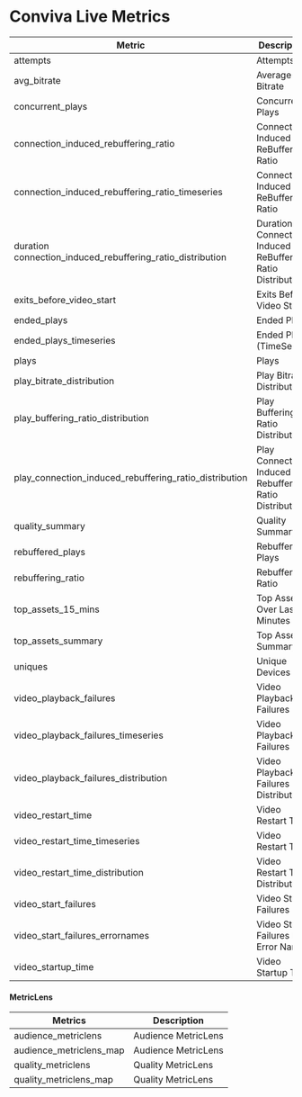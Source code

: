 # Conviva Live Metrics
|Metric|Description|
|------|-----------|
|attempts|Attempts|
|avg_bitrate|Average Bitrate|
|concurrent_plays|Concurrent Plays|
|connection_induced_rebuffering_ratio|Connection Induced ReBuffering Ratio|
|connection_induced_rebuffering_ratio_timeseries|Connection Induced ReBuffering Ratio|
|duration connection_induced_rebuffering_ratio_distribution|Duration vs. Connection Induced ReBuffering Ratio Distribution|
|exits_before_video_start|Exits Before Video Start|
|ended_plays|Ended Plays|
|ended_plays_timeseries|Ended Plays (TimeSeries)|
|plays|Plays|
|play_bitrate_distribution|Play Bitrate Distribution|
|play_buffering_ratio_distribution|Play Buffering Ratio Distribution|
|play_connection_induced_rebuffering_ratio_distribution|Play Connection Induced Rebuffering Ratio Distribution|
|quality_summary|Quality Summary|
|rebuffered_plays|Rebuffered Plays|
|rebuffering_ratio|Rebuffering Ratio|
|top_assets_15_mins|Top Assets Over Last 15 Minutes|
|top_assets_summary|Top Assets Summary|
|uniques|Unique Devices|
|video_playback_failures|Video Playback Failures|
|video_playback_failures_timeseries|Video Playback Failures|
|video_playback_failures_distribution|Video Playback Failures Distribution|
|video_restart_time|Video Restart Time|
|video_restart_time_timeseries|Video Restart Time|
|video_restart_time_distribution|Video Restart Time Distribution|
|video_start_failures|Video Start Failures|
|video_start_failures_errornames|Video Start Failures by Error Names|
|video_startup_time|Video Startup Time|

#### MetricLens
|Metrics| Description|
|-------|------------|
|audience_metriclens|Audience MetricLens|
|audience_metriclens_map|Audience MetricLens|
|quality_metriclens|Quality MetricLens|
|quality_metriclens_map|Quality MetricLens|
